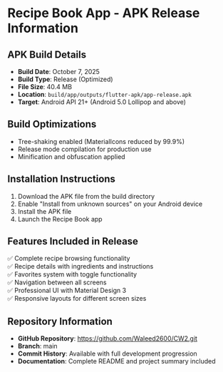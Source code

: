 # Recipe Book App - APK Release Information

## APK Build Details
- **Build Date**: October 7, 2025
- **Build Type**: Release (Optimized)
- **File Size**: 40.4 MB
- **Location**: `build/app/outputs/flutter-apk/app-release.apk`
- **Target**: Android API 21+ (Android 5.0 Lollipop and above)

## Build Optimizations
- Tree-shaking enabled (MaterialIcons reduced by 99.9%)
- Release mode compilation for production use
- Minification and obfuscation applied

## Installation Instructions
1. Download the APK file from the build directory
2. Enable "Install from unknown sources" on your Android device
3. Install the APK file
4. Launch the Recipe Book app

## Features Included in Release
✅ Complete recipe browsing functionality  
✅ Recipe details with ingredients and instructions  
✅ Favorites system with toggle functionality  
✅ Navigation between all screens  
✅ Professional UI with Material Design 3  
✅ Responsive layouts for different screen sizes  

## Repository Information
- **GitHub Repository**: https://github.com/Waleed2600/CW2.git
- **Branch**: main
- **Commit History**: Available with full development progression
- **Documentation**: Complete README and project summary included
